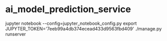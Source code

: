 # ai_model_prediction_service


jupyter notebook --config=jupyter_notebook_config.py
export JUPYTER_TOKEN='7eeb99a4db374ecead433d9563fbd409'
./manage.py runserver
